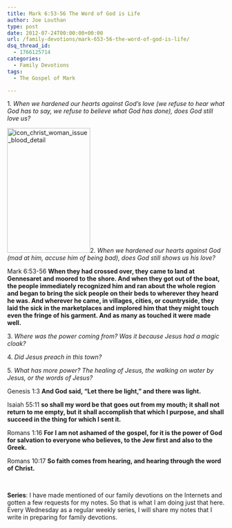 ```yaml
---
title: Mark 6:53-56 The Word of God is Life
author: Joe Louthan
type: post
date: 2012-07-24T00:00:00+00:00
url: /family-devotions/mark-653-56-the-word-of-god-is-life/
dsq_thread_id:
  - 1766125714
categories:
  - Family Devotions
tags:
  - The Gospel of Mark

---
```

1. _When we hardened our hearts against God&#8217;s love (we refuse to hear what God has to say, we refuse to believe what God has done), does God still love us?_

[<img class="alignright size-full wp-image-2212" alt="icon_christ_woman_issue_blood_detail" src="https://i0.wp.com/theologic.us/wp-content/uploads/2013/09/icon_christ_woman_issue_blood_detail.jpg?resize=192%2C288" width="192" height="288" data-recalc-dims="1" />][1]2. _When we hardened our hearts against God (mad at him, accuse him of being bad), does God still shows us his love?_

Mark 6:53-56 **When they had crossed over, they came to land at Gennesaret and moored to the shore. And when they got out of the boat, the people immediately recognized him and ran about the whole region and began to bring the sick people on their beds to wherever they heard he was. And wherever he came, in villages, cities, or countryside, they laid the sick in the marketplaces and implored him that they might touch even the fringe of his garment. And as many as touched it were made well.**

3. _Where was the power coming from? Was it because Jesus had a magic cloak?_

4. _Did Jesus preach in this town?_

5. _What has more power? The healing of Jesus, the walking on water by Jesus, or the words of Jesus?_

Genesis 1:3 **And God said, “Let there be light,” and there was light.**

Isaiah 55:11 **so shall my word be that goes out from my mouth; it shall not return to me empty, but it shall accomplish that which I purpose, and shall succeed in the thing for which I sent it.**

Romans 1:16 **For I am not ashamed of the gospel, for it is the power of God for salvation to everyone who believes, to the Jew first and also to the Greek.**

Romans 10:17 **So faith comes from hearing, and hearing through the word of Christ.**

&nbsp;

**Series**: I have made mentioned of our family devotions on the Internets and gotten a few requests for my notes. So that is what I am doing just that here. Every Wednesday as a regular weekly series, I will share my notes that I write in preparing for family devotions.

 [1]: https://i0.wp.com/theologic.us/wp-content/uploads/2013/09/icon_christ_woman_issue_blood_detail.jpg